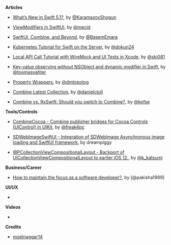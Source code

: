 **Articles**

* [What’s New in Swift 5.1?](https://www.raywenderlich.com/4187396-what-s-new-in-swift-5-1), by [@KaramazovShogun](https://twitter.com/KaramazovShogun)

* [ViewModifiers in SwiftUI](https://mecid.github.io/2019/08/07/viewmodifiers-in-swiftui/), by [@mecid](https://twitter.com/mecid)

* [SwiftUI, Combine, and Beyond](https://basememara.com/swiftui-combine-and-beyond/), by [@BasemEmara](https://twitter.com/basememara)

* [Kubernetes Tutorial for Swift on the Server](https://www.raywenderlich.com/4304682-kubernetes-tutorial-for-swift-on-the-server?utm_campaign=rw-weekly-issue-229&utm_medium=email&utm_source=rw-weekly), by [@dokun24](https://twitter.com/dokun24)

* [Local API Call Tutorial with WireMock and UI Tests in Xcode](https://www.raywenderlich.com/3462646-local-api-call-tutorial-with-wiremock-and-ui-tests-in-xcode?utm_campaign=rw-weekly-issue-229&utm_medium=email&utm_source=rw-weekly), by [@ski081](https://twitter.com/ski081)

* [Key-value observing without NSObject and dynamic modifier in Swift](https://augmentedcode.io/2019/08/05/key-value-observing-without-nsobject-and-dynamic-in-swift/), by [@toomasvahter](https://twitter.com/toomasvahter)

* [Property Wrappers](https://dmtopolog.com/property-wrappers/), by [@dmtopolog](https://twitter.com/dmtopolog)

* [Combine Latest Collection](https://danieltull.co.uk/blog/2019/08/04/combine-latest-collection/), by [@danielctull](https://twitter.com/danielctull)

* [Combine vs. RxSwift: Should you switch to Combine?](https://quickbirdstudios.com/blog/combine-vs-rxswift/), by [@kofse](https://twitter.com/kofse)

**Tools/Controls**

* [CombineCocoa - Combine publisher bridges for Cocoa Controls (UIControl) in UIKit](https://github.com/freak4pc/CombineCocoa), by [@‪freak4pc‬](https://twitter.com/freak4pc)

* [SDWebImageSwiftUI - Integration of SDWebImage Asynchronous image loading and SwiftUI framework](https://github.com/dreampiggy/SDWebImageSwiftUI), by dreampiggy

* [IBPCollectionViewCompositionalLayout - Backport of UICollectionViewCompositionalLayout to earlier iOS 12.](https://github.com/kishikawakatsumi/IBPCollectionViewCompositionalLayout), by [@k_katsumi](https://twitter.com/k_katsumi)

**Business/Career**

* [How to maintain the focus as a software developer?](https://medium.com/flawless-app-stories/how-to-maintain-the-focus-as-a-software-developer-d43aeb25693c), by [@pakisha1989]

**UI/UX**

* 

**Videos**

*

**Credits**

* [moelnaggar14](https://github.com/MoElnaggar14)
